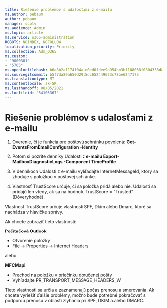```yaml
---
title: Riešenie problémov s udalosťami z e-mailu
ms.author: pebaum
author: pebaum
manager: scotv
ms.audience: Admin
ms.topic: article
ms.service: o365-administration
ROBOTS: NOINDEX, NOFOLLOW
localization_priority: Priority
ms.collection: Adm_O365
ms.custom:
- "9000301"
- "5765"
ms.openlocfilehash: b6a8b2a1174f04a1e0ed0fdee9a954bb3bf108038f0804353d84755e490f5f47
ms.sourcegitcommit: b5f7da89a650d2915dc652449623c78be6247175
ms.translationtype: MT
ms.contentlocale: sk-SK
ms.lasthandoff: 08/05/2021
ms.locfileid: "54105367"
---
```

# <a name="troubleshooting-events-from-email"></a>Riešenie problémov s udalosťami z e-mailu

1. Overenie, či je funkcia pre poštovú schránku povolená: **Get-EventsFromEmailConfiguration -Identity <mailbox>**

2. Potom si pozrite denníky Udalosti z **e-mailu Export-MailboxDiagnosticLogs <mailbox> -Component TimeProfile**

3. V denníkoch Udalosti z e-mailu vyhľadajte InternetMessageId, ktorý sa zhoduje s položkou v poštovej schránke.  

4. Vlastnosť TrustScore určuje, či sa položka pridá alebo nie. Udalosti sa pridajú len vtedy, ak sa na hodnotu TrustScore = "Trusted" (Dôveryhodné).

Vlastnosť TrustScore určuje vlastnosti SPF, Dkim alebo Dmarc, ktoré sa nachádza v hlavičke správy.

Ak chcete zobraziť tieto vlastnosti:

**Počítačová Outlook**

- Otvorenie položky
- File -> Properties -> Internet Headers

alebo

**MFCMapi**

- Prechod na položku v priečinku doručenej pošty
- Vyhľadajte PR_TRANSPORT_MESSAGE_HEADERS_W

Tieto vlastnosti sa určia a zaznamenajú počas prenosu a smerovania. Ak chcete vyriešiť ďalšie problémy, možno bude potrebné pokračovať s podporou prenosu v oblasti zlyhania pri SPF, DKIM a.alebo DMARC.